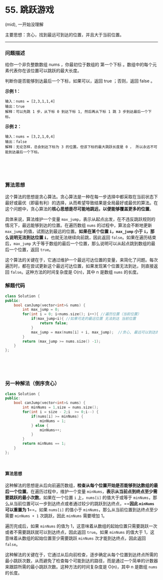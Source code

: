 # 55. 跳跃游戏

(mid), 一开始没理解

主要思想：贪心，找到最远可到达的位置，并且大于当前位置。

---

### 问题描述

给你一个非负整数数组 nums ，你最初位于数组的 第一个下标 。数组中的每个元素代表你在该位置可以跳跃的最大长度。

判断你是否能够到达最后一个下标，如果可以，返回 true ；否则，返回 false 。

 

**示例 1：**

    输入：nums = [2,3,1,1,4]
    输出：true
    解释：可以先跳 1 步，从下标 0 到达下标 1, 然后再从下标 1 跳 3 步到达最后一个下标。


**示例 2：**

    输入：nums = [3,2,1,0,4]
    输出：false
    解释：无论怎样，总会到达下标为 3 的位置。但该下标的最大跳跃长度是 0 ， 所以永远不可能到达最后一个下标。


<br>
<br>
<br>

### 算法思想

这个算法的思想是贪心算法。贪心算法是一种在每一步选择中都采取在当前状态下最好或最优（即最有利）的选择，从而希望导致结果是全局最好或最优的算法。在这个问题中，贪心算法的**核心思想是尽可能地跳远，以便能够覆盖更多的位置**。

具体来说，算法维护一个变量 `max_jump`，表示从起点出发，在不违反跳跃规则的情况下，最远能够到达的位置。在遍历数组 `nums` 的过程中，算法会不断地更新 `max_jump` 的值，试图达到最远的位置。**如果在某个位置 `i`，`max_jump` 小于 `i`，那么说明无法到达位置 `i`**，也就无法继续向前跳，因此返回 `false`。如果在遍历结束后，`max_jump` 大于等于数组的最后一个位置，那么说明可以从起点跳到数组的最后一个位置，返回 `true`。

这个算法的关键在于，它通过维护一个最远可达位置的变量，来简化了问题。每次遍历时，都在尝试更新这个最远可达位置，如果发现某个位置无法到达，则直接返回 `false`。这种方法的时间复杂度是 O(n)，其中 n 是数组 `nums` 的长度。


### 解题代码
```cpp
class Solution {
public:
    bool canJump(vector<int>& nums) {
        int max_jump = 0;
        for(int i = 0; i<nums.size(); i++){ //遍历位置（当前位置）
            if(max_jump<i){ //如果可走的最远位置 无法到达 当前位置
                return false;
            }
            max_jump = max(nums[i] + i, max_jump);  //贪心, 最远可以到达的位置
        }
        return (max_jump >= nums.size() -1);
    }
};
```



<br>
<br>
<br>


### 另一种解法（倒序贪心）
```cpp
class Solution {
public:
    bool canJump(vector<int>& nums) {
        int minNums = 1,size = nums.size();
        for(int i = size - 2;i  >= 0;i--) {
            if(nums[i] >= minNums) {
                minNums = 1;
            } else {
                minNums++;
            }
        }
        return minNums == 1;
    }
};
```

<br>

#### 算法思想

这种解法的思想是从后向前遍历数组，**检查从每个位置开始是否能够到达数组的最后一个位置**。在遍历过程中，维护一个变量 `minNums`，**表示从当前点到终点至少需要跳跃的最小次数**。如果在一个位置 `i` 上，`nums[i]` 的值大于或等于 `minNums`，那么从当前位置可以一步到达终点或者通过较少的跳跃到达终点，==**因此 `minNums` 可以重置为 1**==。如果 `nums[i]` 的值小于 `minNums`，那么从当前位置到达终点至少需要 `minNums + 1` 次跳跃，因此 `minNums` 需要增加 1。

遍历完成后，如果 `minNums` 的值为 1，这意味着从数组的起始位置只需要跳跃一次或者不需要跳跃就可以到达终点，因此返回 `true`。如果 `minNums` 的值大于 1，这意味着从数组的起始位置至少需要跳跃 `minNums` 次才能到达终点，因此返回 `false`。

这种解法的关键在于，它通过从后向前检查，逐步确定从每个位置到达终点所需的最小跳跃次数，从而避免了检查每个可能到达的路径，而是通过一个简单的计数器来跟踪所需的最小跳跃次数。这种方法的时间复杂度是 O(n)，其中 n 是数组 `nums` 的长度。
